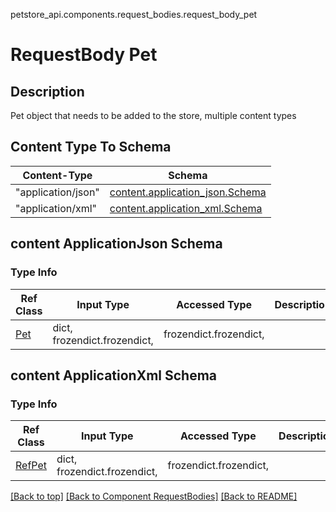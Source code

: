 petstore_api.components.request_bodies.request_body_pet
# RequestBody Pet

## Description
Pet object that needs to be added to the store, multiple content types

## Content Type To Schema
Content-Type | Schema
------------ | -------
"application/json" | [content.application_json.Schema](#content-applicationjson-schema)
"application/xml" | [content.application_xml.Schema](#content-applicationxml-schema)

## content ApplicationJson Schema

### Type Info
Ref Class | Input Type | Accessed Type | Description
--------- | ---------- | ------------- | ------------
[Pet](../../components/schema/pet.md) | dict, frozendict.frozendict,  | frozendict.frozendict,  |
## content ApplicationXml Schema

### Type Info
Ref Class | Input Type | Accessed Type | Description
--------- | ---------- | ------------- | ------------
[RefPet](../../components/schema/ref_pet.md) | dict, frozendict.frozendict,  | frozendict.frozendict,  |

[[Back to top]](#top) [[Back to Component RequestBodies]](../../../README.md#Component-RequestBodies) [[Back to README]](../../../README.md)

